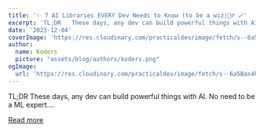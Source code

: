 ```yaml
---
title: '✨ 7 AI Libraries EVERY Dev Needs to Know (to be a wiz)🧙‍♂️ 🪄'
excerpt: 'TL;DR   These days, any dev can build powerful things with AI.  No need to be a ML expert....'
date: '2023-12-04'
coverImage: 'https://res.cloudinary.com/practicaldev/image/fetch/s--6a5Bas4h--/c_imagga_scale,f_auto,fl_progressive,h_420,q_66,w_1000/https://dev-to-uploads.s3.amazonaws.com/uploads/articles/0cbpf6vmhafp3rp20slx.gif'
author:
  name: Koders
  picture: "assets/blog/authors/koders.png"
ogImage:
  url: 'https://res.cloudinary.com/practicaldev/image/fetch/s--6a5Bas4h--/c_imagga_scale,f_auto,fl_progressive,h_420,q_66,w_1000/https://dev-to-uploads.s3.amazonaws.com/uploads/articles/0cbpf6vmhafp3rp20slx.gif'
---
```


TL;DR   These days, any dev can build powerful things with AI.  No need to be a ML expert....

[Read more](https://dev.to/copilotkit/7-ai-libraries-every-dev-needs-to-know-to-be-a-wiz-4lim)
